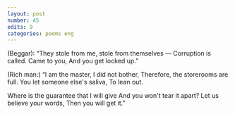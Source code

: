 ```yaml
---
layout: post
number: 45
edits: 9
categories: poems eng
---
```


(Beggar): 
“They stole from me, stole from themselves —
Corruption is called.
Came to you,
And you get locked up.”

(Rich man:)
“I am the master, I did not bother,
Therefore, the storerooms are full.
You let someone else's saliva,
To lean out.

Where is the guarantee that I will give
And you won't tear it apart?
Let us believe your words,
Then you will get it.”
